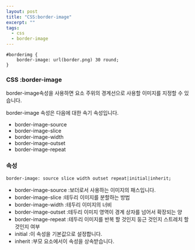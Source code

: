 ```yaml
---
layout: post
title: "CSS:border-image"
excerpt: ""
tags: 
  - css
  - border-image
---
```


```
#borderimg { 
    border-image: url(border.png) 30 round;
}
```
### CSS :border-image

border-image속성을 사용하면 요소 주위의 경계선으로 사용할 이미지를 지정할 수 있습니다.

border-image 속성은 다음에 대한 속기 속성입니다.


+ border-image-source
+ border-image-slice
+ border-image-width
+ border-image-outset
+ border-image-repeat


### 속성
`border-image: source slice width outset repeat|initial|inherit;`

+ border-image-source :보더로서 사용하는 이미지의 패스입니다.
+ border-image-slice :테두리 이미지를 분할하는 방법
+ border-image-width :테두리 이미지의 너비
+ border-image-outset :테두리 이미지 영역이 경계 상자를 넘어서 확장되는 양
+ border-image-repeat :테두리 이미지를 반복 할 것인지 둥근 것인지 스트레치 할 것인지 여부
+ initial :이 속성을 기본값으로 설정합니다.
+ inherit :부모 요소에서이 속성을 상속받습니다.

